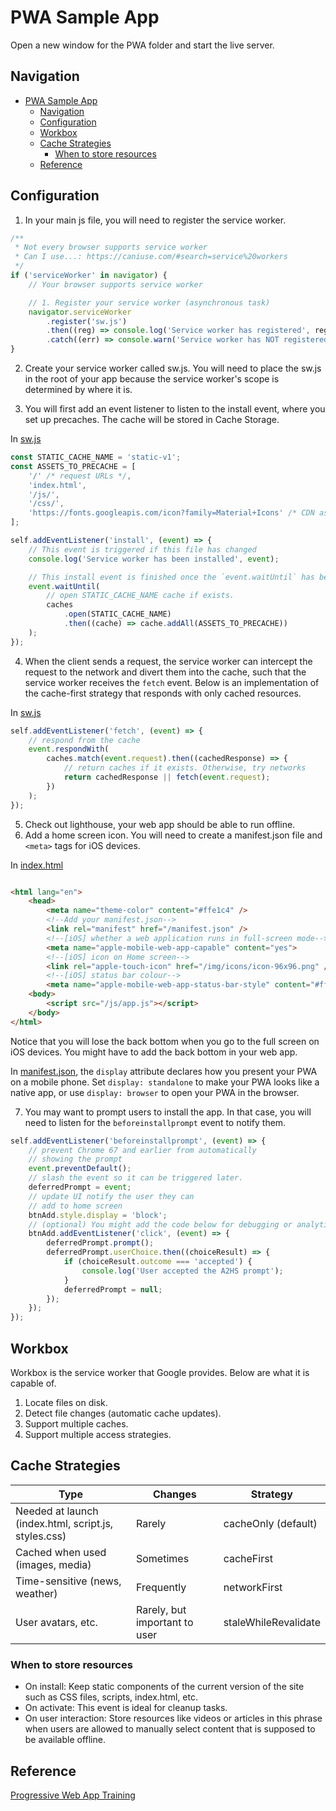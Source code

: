 # PWA Sample App

Open a new window for the PWA folder and start the live server.

## Navigation

- [PWA Sample App](#pwa-sample-app)
  - [Navigation](#navigation)
  - [Configuration](#configuration)
  - [Workbox](#workbox)
  - [Cache Strategies](#cache-strategies)
    - [When to store resources](#when-to-store-resources)
  - [Reference](#reference)

## Configuration

1. In your main js file, you will need to register the service worker.

```JavaScript
/**
 * Not every browser supports service worker
 * Can I use...: https://caniuse.com/#search=service%20workers
 */
if ('serviceWorker' in navigator) {
    // Your browser supports service worker

    // 1. Register your service worker (asynchronous task)
    navigator.serviceWorker
        .register('sw.js')
        .then((reg) => console.log('Service worker has registered', reg))
        .catch((err) => console.warn('Service worker has NOT registered', err));
}

```

2. Create your service worker called sw.js. You will need to place the sw.js in the root of your app because the service worker's scope is determined by where it is.

3. You will first add an event listener to listen to the install event, where you set up precaches. The cache will be stored in Cache Storage.

In [sw.js]

```JavaScript
const STATIC_CACHE_NAME = 'static-v1';
const ASSETS_TO_PRECACHE = [
    '/' /* request URLs */,
    'index.html',
    '/js/',
    '/css/',
    'https://fonts.googleapis.com/icon?family=Material+Icons' /* CDN assets */,
];

self.addEventListener('install', (event) => {
    // This event is triggered if this file has changed
    console.log('Service worker has been installed', event);

    // This install event is finished once the `event.waitUntil` has been resolved.
    event.waitUntil(
        // open STATIC_CACHE_NAME cache if exists.
        caches
            .open(STATIC_CACHE_NAME)
            .then((cache) => cache.addAll(ASSETS_TO_PRECACHE))
    );
});
```

4. When the client sends a request, the service worker can intercept the request to the network and divert them into the cache, such that the service worker receives the `fetch` event. Below is an implementation of the cache-first strategy that responds with only cached resources.

In [sw.js]

```JavaScript
self.addEventListener('fetch', (event) => {
    // respond from the cache
    event.respondWith(
        caches.match(event.request).then((cachedResponse) => {
            // return caches if it exists. Otherwise, try networks
            return cachedResponse || fetch(event.request);
        })
    );
});
```

5. Check out lighthouse, your web app should be able to run offline.
6. Add a home screen icon. You will need to create a manifest.json file and `<meta>` tags for iOS devices.

In [index.html]

```HTML

<html lang="en">
    <head>
        <meta name="theme-color" content="#ffe1c4" />
        <!--Add your manifest.json-->
        <link rel="manifest" href="/manifest.json" />
        <!--[iOS] whether a web application runs in full-screen mode-->
        <meta name="apple-mobile-web-app-capable" content="yes">
        <!--[iOS] icon on Home screen-->
        <link rel="apple-touch-icon" href="/img/icons/icon-96x96.png" />
        <!--[iOS] status bar colour-->
        <meta name="apple-mobile-web-app-status-bar-style" content="#ffe9d2" />
    <body>
        <script src="/js/app.js"></script>
    </body>
</html>
```

Notice that you will lose the back bottom when you go to the full screen on iOS devices. You might have to add the back bottom in your web app.

In [manifest.json], the `display` attribute declares how you present your PWA on a mobile phone. Set `display: standalone` to make your PWA looks like a native app, or use `display: browser` to open your PWA in the browser.

7. You may want to prompt users to install the app. In that case, you will need to listen for the `beforeinstallprompt` event to notify them.

```JavaScript
self.addEventListener('beforeinstallprompt', (event) => {
    // prevent Chrome 67 and earlier from automatically
    // showing the prompt
    event.preventDefault();
    // slash the event so it can be triggered later.
    deferredPrompt = event;
    // update UI notify the user they can
    // add to home screen
    btnAdd.style.display = 'block';
    // (optional) You might add the code below for debugging or analytics
    btnAdd.addEventListener('click', (event) => {
        deferredPrompt.prompt();
        deferredPrompt.userChoice.then((choiceResult) => {
            if (choiceResult.outcome === 'accepted') {
                console.log('User accepted the A2HS prompt');
            }
            deferredPrompt = null;
        });
    });
});
```

## Workbox

Workbox is the service worker that Google provides. Below are what it is capable of.

1. Locate files on disk.
2. Detect file changes (automatic cache updates).
3. Support multiple caches.
4. Support multiple access strategies.

## Cache Strategies

| Type                                                 | Changes                       | Strategy             |
| ---------------------------------------------------- | ----------------------------- | -------------------- |
| Needed at launch (index.html, script.js, styles.css) | Rarely                        | cacheOnly (default)  |
| Cached when used (images, media)                     | Sometimes                     | cacheFirst           |
| Time-sensitive (news, weather)                       | Frequently                    | networkFirst         |
| User avatars, etc.                                   | Rarely, but important to user | staleWhileRevalidate |

### When to store resources

-   On install: Keep static components of the current version of the site such as CSS files, scripts, index.html, etc.
-   On activate: This event is ideal for cleanup tasks.
-   On user interaction: Store resources like videos or articles in this phrase when users are allowed to manually select content that is supposed to be available offline.

## Reference

[Progressive Web App Training]

[progressive web app training]: https://www.youtube.com/playlist?list=PLNYkxOF6rcIB2xHBZ7opgc2Mv009X87Hh
[sw.js]: ./sw.js
[manifest.json]: ./manifest.json
[index.html]: ./index.html
